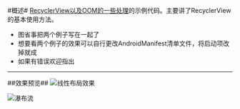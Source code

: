 #概述#
[RecyclerView以及OOM的一些处理](http://www.jianshu.com/p/96d0aa2f51ce)的示例代码。主要讲了RecyclerView的基本使用方法。

-  图省事把两个例子写在一起了
-  想要看两个例子的效果可以自行更改AndroidManifest清单文件，将启动项改掉就成
-  如果有错误欢迎指出

***
##效果预览##
![线性布局效果](http://upload-images.jianshu.io/upload_images/1976147-4349b482ad7d122c.jpg?imageMogr2/auto-orient/strip%7CimageView2/2/w/1240)

![瀑布流](http://upload-images.jianshu.io/upload_images/1976147-5618087689875ae9.jpg?imageMogr2/auto-orient/strip%7CimageView2/2/w/1240)
